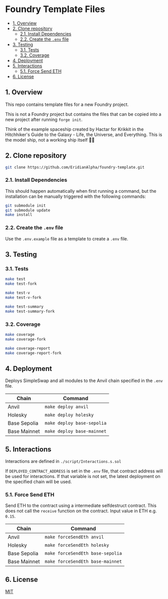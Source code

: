 # Foundry Template Files

- [1. Overview](#1-overview)
- [2. Clone repository](#2-clone-repository)
  - [2.1. Install Dependencies](#21-install-dependencies)
  - [2.2. Create the `.env` file](#22-create-the-env-file)
- [3. Testing](#3-testing)
  - [3.1. Tests](#31-tests)
  - [3.2. Coverage](#32-coverage)
- [4. Deployment](#4-deployment)
- [5. Interactions](#5-interactions)
  - [5.1. Force Send ETH](#51-force-send-eth)
- [6. License](#6-license)

## 1. Overview

This repo contains template files for a new Foundry project.

This is not a Foundry project but contains the files that can be copied into a new project after running `forge init`.

Think of the example spaceship created by Hactar for Krikkit in the Hitchhiker's Guide to the Galaxy - Life, the Universe, and Everything. This is the model ship, not a working ship itself 🚀🏏

## 2. Clone repository

```bash
git clone https://github.com/EridianAlpha/foundry-template.git
```

### 2.1. Install Dependencies

This should happen automatically when first running a command, but the installation can be manually triggered with the following commands:

```bash
git submodule init
git submodule update
make install
```

### 2.2. Create the `.env` file

Use the `.env.example` file as a template to create a `.env` file.

## 3. Testing

### 3.1. Tests

```bash
make test
make test-fork

make test-v
make test-v-fork

make test-summary
make test-summary-fork
```

### 3.2. Coverage

```bash
make coverage
make coverage-fork

make coverage-report
make coverage-report-fork
```

## 4. Deployment

Deploys SimpleSwap and all modules to the Anvil chain specified in the `.env` file.

| Chain        | Command                    |
| ------------ | -------------------------- |
| Anvil        | `make deploy anvil`        |
| Holesky      | `make deploy holesky`      |
| Base Sepolia | `make deploy base-sepolia` |
| Base Mainnet | `make deploy base-mainnet` |

## 5. Interactions

Interactions are defined in `./script/Interactions.s.sol`

If `DEPLOYED_CONTRACT_ADDRESS` is set in the `.env` file, that contract address will be used for interactions.
If that variable is not set, the latest deployment on the specified chain will be used.

### 5.1. Force Send ETH

Send ETH to the contract using a intermediate selfdestruct contract.
This does not call the `receive` function on the contract.
Input value in ETH e.g. `0.15`.

| Chain        | Command                          |
| ------------ | -------------------------------- |
| Anvil        | `make forceSendEth anvil`        |
| Holesky      | `make forceSendEth holesky`      |
| Base Sepolia | `make forceSendEth base-sepolia` |
| Base Mainnet | `make forceSendEth base-mainnet` |

## 6. License

[MIT](https://choosealicense.com/licenses/mit/)
